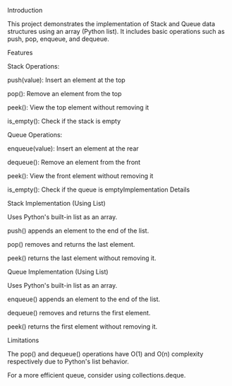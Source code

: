 Introduction

This project demonstrates the implementation of Stack and Queue data structures using an array (Python list). It includes basic operations such as push, pop, enqueue, and dequeue.

Features

Stack Operations:

push(value): Insert an element at the top

pop(): Remove an element from the top

peek(): View the top element without removing it

is_empty(): Check if the stack is empty

Queue Operations:

enqueue(value): Insert an element at the rear

dequeue(): Remove an element from the front

peek(): View the front element without removing it

is_empty(): Check if the queue is emptyImplementation Details

Stack Implementation (Using List)

Uses Python's built-in list as an array.

push() appends an element to the end of the list.

pop() removes and returns the last element.

peek() returns the last element without removing it.

Queue Implementation (Using List)

Uses Python's built-in list as an array.

enqueue() appends an element to the end of the list.

dequeue() removes and returns the first element.

peek() returns the first element without removing it.

Limitations

The pop() and dequeue() operations have O(1) and O(n) complexity respectively due to Python's list behavior.

For a more efficient queue, consider using collections.deque.

